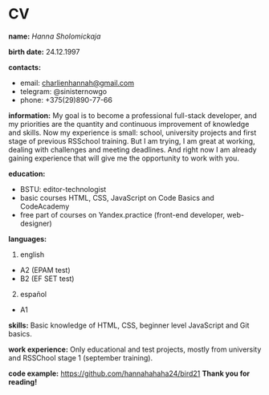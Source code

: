 # CV
__name:__  *Hanna Sholomickaja*

__birth date:__ 24.12.1997

__contacts:__ 
 * email: charlienhannah@gmail.com
 * telegram: @sinisternowgo
 * phone: +375(29)890-77-66
 
 __information:__ My goal is to become a professional full-stack developer, and my priorities are the quantity and continuous improvement of knowledge and skills. Now my experience is small: school, university projects and first stage of previous RSSchool training. But I am trying, I am great at working, dealing with challenges and meeting deadlines. And right now I am already gaining experience that will give me the opportunity to work with you.

__education:__
* BSTU: editor-technologist
* basic courses HTML, CSS, JavaScript on Code Basics and CodeAcademy
* free part of courses on Yandex.practice (front-end developer, web-designer)

__languages:__
1. english
* A2 (EPAM test)
* B2 (EF SET test)
2. español
* A1

__skills:__ Basic knowledge of HTML, CSS, beginner level JavaScript and Git basics.

__work experience:__ Only educational and test projects, mostly from university and RSSChool stage 1 (september training).

__code example:__ https://github.com/hannahahaha24/bird21
__Thank you for reading!__
